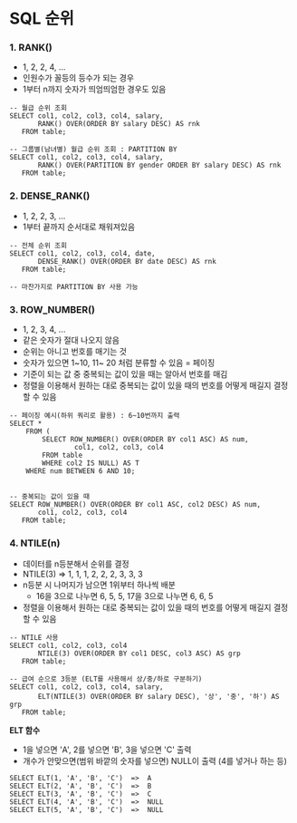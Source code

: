 # SQL 순위

### 1. RANK()
* 1, 2, 2, 4, ...
* 인원수가 꼴등의 등수가 되는 경우
* 1부터 n까지 숫자가 띄엄띄엄한 경우도 있음

```
-- 월급 순위 조회
SELECT col1, col2, col3, col4, salary,
       RANK() OVER(ORDER BY salary DESC) AS rnk
   FROM table;

-- 그룹별(남녀별) 월급 순위 조회 : PARTITION BY
SELECT col1, col2, col3, col4, salary,
       RANK() OVER(PARTITION BY gender ORDER BY salary DESC) AS rnk
   FROM table;
```

### 2. DENSE_RANK()
* 1, 2, 2, 3, ...
* 1부터 끝까지 순서대로 채워져있음
```
-- 전체 순위 조회
SELECT col1, col2, col3, col4, date,
	   DENSE_RANK() OVER(ORDER BY date DESC) AS rnk
   FROM table;

-- 마찬가지로 PARTITION BY 사용 가능
```


### 3. ROW_NUMBER()
* 1, 2, 3, 4, ...
* 같은 숫자가 절대 나오지 않음
* 순위는 아니고 번호를 매기는 것
* 숫자가 있으면 1~10, 11~ 20 처럼 분류할 수 있음 = 페이징
* 기준이 되는 값 중 중복되는 값이 있을 때는 알아서 번호를 매김
* 정렬을 이용해서 원하는 대로 중복되는 값이 있을 때의 번호를 어떻게 매길지 결정할 수 있음

```
-- 페이징 예시(하위 쿼리로 활용) : 6~10번까지 출력
SELECT * 
	FROM (
		SELECT ROW_NUMBER() OVER(ORDER BY col1 ASC) AS num,
				col1, col2, col3, col4
		FROM table
		WHERE col2 IS NULL) AS T
	WHERE num BETWEEN 6 AND 10;


-- 중복되는 값이 있을 때
SELECT ROW_NUMBER() OVER(ORDER BY col1 ASC, col2 DESC) AS num,
       col1, col2, col3, col4
   FROM table;
```


### 4. NTILE(n)
* 데이터를 n등분해서 순위를 결정
* NTILE(3) => 1, 1, 1, 2, 2, 2, 3, 3, 3
* n등분 시 나머지가 남으면 1위부터 하나씩 배분
    * 16을 3으로 나누면 6, 5, 5, 17을 3으로 나누면 6, 6, 5
* 정렬을 이용해서 원하는 대로 중복되는 값이 있을 때의 번호를 어떻게 매길지 결정할 수 있음

```
-- NTILE 사용
SELECT col1, col2, col3, col4
	   NTILE(3) OVER(ORDER BY col1 DESC, col3 ASC) AS grp
   FROM table;

-- 급여 순으로 3등분 (ELT를 사용해서 상/중/하로 구분하기)
SELECT col1, col2, col3, col4, salary,
	   ELT(NTILE(3) OVER(ORDER BY salary DESC), '상', '중', '하') AS grp
   FROM table;
```

**ELT 함수**
* 1을 넣으면 'A', 2를 넣으면 'B', 3을 넣으면 'C' 출력
* 개수가 안맞으면(범위 바깥의 숫자를 넣으면) NULL이 출력 (4를 넣거나 하는 등)
```
SELECT ELT(1, 'A', 'B', 'C')  =>  A
SELECT ELT(2, 'A', 'B', 'C')  =>  B
SELECT ELT(3, 'A', 'B', 'C')  =>  C
SELECT ELT(4, 'A', 'B', 'C')  =>  NULL
SELECT ELT(5, 'A', 'B', 'C')  =>  NULL
```
